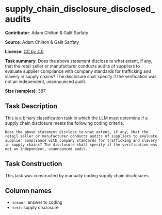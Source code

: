 # supply_chain_disclosure_disclosed_audits

**Contributor**: Adam Chilton & Galit Sarfaty

**Source**: Adam Chilton & Galit Sarfaty

**License**: [CC by 4.0](https://creativecommons.org/licenses/by/4.0/)

**Task summary**: Does the above statement disclose to what extent, if any, that the retail seller or manufacturer conducts audits of suppliers to evaluate supplier compliance with company standards for trafficking and slavery in supply chains? The disclosure shall specify if the verification was not an independent, unannounced audit.

**Size (samples)**: 387

## Task Description

This is a binary classification task in which the LLM must determine if a supply chain disclosure meets the following coding criteria.

```text
Does the above statement disclose to what extent, if any, that the retail seller or manufacturer conducts audits of suppliers to evaluate supplier compliance with company standards for trafficking and slavery in supply chains? The disclosure shall specify if the verification was not an independent, unannounced audit.
```

## Task Construction

This task was constructed by manually coding supply chain disclosures.

## Column names
 
 - `answer`: answer to coding
 - `text`: supply disclosure